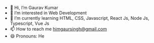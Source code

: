 - 👋 Hi, I’m Gaurav Kumar
- 👀 I’m interested in Web Development
- 🌱 I’m currently learning HTML, CSS, Javascript, React Js, Node Js, Typescript, Vue Js
- 📫 How to reach me himgaursingh@gmail.com
- 😄 Pronouns: He


<!---
himgaur2004/himgaur2004 is a ✨ special ✨ repository because its `README.md` (this file) appears on your GitHub profile.
You can click the Preview link to take a look at your changes.
--->
